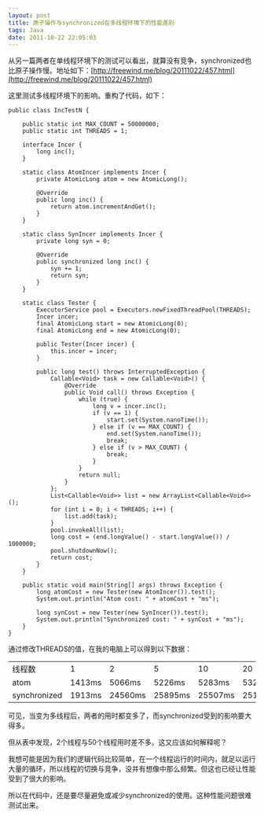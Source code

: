 ```yaml
---
layout: post
title: 原子操作与synchronized在多线程环境下的性能差别
tags: Java
date: 2011-10-22 22:05:03
---
```


从另一篇两者在单线程环境下的测试可以看出，就算没有竞争，synchronized也比原子操作慢。地址如下：[http://freewind.me/blog/20111022/457.html](http://freewind.me/blog/20111022/457.html)

这里测试多线程环境下的影响。重构了代码，如下：

 <span id="more-458"></span> 

```
public class IncTestN {

    public static int MAX_COUNT = 50000000;
    public static int THREADS = 1;

    interface Incer {
        long inc();
    }

    static class AtomIncer implements Incer {
        private AtomicLong atom = new AtomicLong();

        @Override
        public long inc() {
            return atom.incrementAndGet();
        }
    }

    static class SynIncer implements Incer {
        private long syn = 0;

        @Override
        public synchronized long inc() {
            syn += 1;
            return syn;
        }
    }

    static class Tester {
        ExecutorService pool = Executors.newFixedThreadPool(THREADS);
        Incer incer;
        final AtomicLong start = new AtomicLong(0);
        final AtomicLong end = new AtomicLong(0);

        public Tester(Incer incer) {
            this.incer = incer;
        }

        public long test() throws InterruptedException {
            Callable<Void> task = new Callable<Void>() {
                @Override
                public Void call() throws Exception {
                    while (true) {
                        long v = incer.inc();
                        if (v == 1) {
                            start.set(System.nanoTime());
                        } else if (v == MAX_COUNT) {
                            end.set(System.nanoTime());
                            break;
                        } else if (v > MAX_COUNT) {
                            break;
                        }
                    }
                    return null;
                }
            };
            List<Callable<Void>> list = new ArrayList<Callable<Void>>();
            for (int i = 0; i < THREADS; i++) {
                list.add(task);
            }
            pool.invokeAll(list);
            long cost = (end.longValue() - start.longValue()) / 1000000;
            pool.shutdownNow();
            return cost;
        }
    }

    public static void main(String[] args) throws Exception {
        long atomCost = new Tester(new AtomIncer()).test();
        System.out.println("Atom cost: " + atomCost + "ms");

        long synCost = new Tester(new SynIncer()).test();
        System.out.println("Synchronized cost: " + synCost + "ms");
    }
}
```

通过修改THREADS的值，在我的电脑上可以得到以下数据：

<table width="650">
<tbody>
<tr>
<td>线程数</td>
<td>1</td>
<td>2</td>
<td>5</td>
<td>10</td>
<td>20</td>
<td>50</td>
</tr>
<tr>
<td>atom</td>
<td>1413ms</td>
<td>5066ms</td>
<td>5226ms</td>
<td>5283ms</td>
<td>5328ms</td>
<td>5248ms</td>
</tr>
<tr>
<td>synchronized</td>
<td>1913ms</td>
<td>24560ms</td>
<td>25895ms</td>
<td>25507ms</td>
<td>25172ms</td>
<td>25459ms</td>
</tr>
</tbody>
</table>

可见，当变为多线程后，两者的用时都变多了，而synchronized受到的影响要大得多。

但从表中发现，2个线程与50个线程用时差不多。这又应该如何解释呢？

我想可能是因为我们的逻辑代码比较简单，在一个线程运行的时间内，就足以运行大量的循环，所以线程的切换与竞争，没并有想像中那么频繁。但这也已经让性能受到了很大的影响。

所以在代码中，还是要尽量避免或减少synchronized的使用。这种性能问题很难测试出来。

